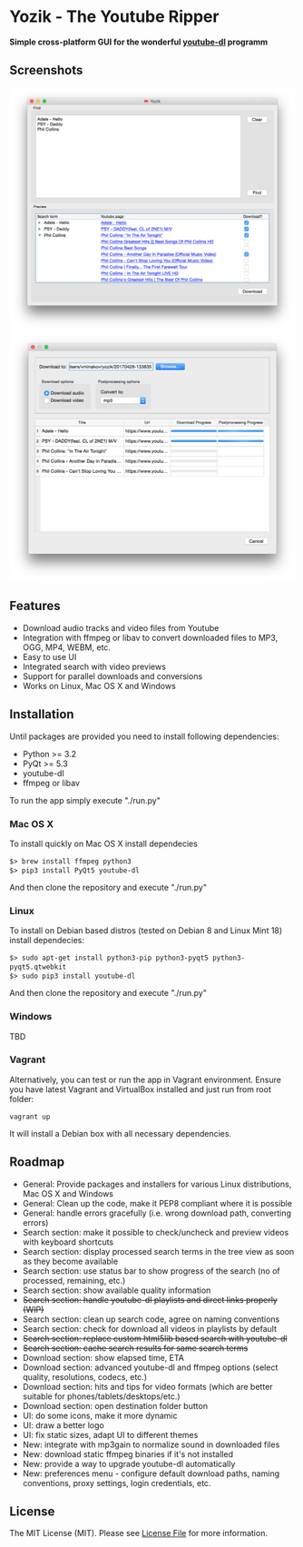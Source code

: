 # Yozik - The Youtube Ripper

**Simple cross-platform GUI for the wonderful [youtube-dl](https://github.com/rg3/youtube-dl) programm**

## Screenshots
![Search screen](screen-yozik-1.png)
![Download screen](screen-yozik-2.png)

## Features

* Download audio tracks and video files from Youtube
* Integration with ffmpeg or libav to convert downloaded files to MP3, OGG, MP4, WEBM, etc.
* Easy to use UI
* Integrated search with video previews
* Support for parallel downloads and conversions
* Works on Linux, Mac OS X and Windows

## Installation
Until packages are provided you need to install following dependencies:
* Python >= 3.2
* PyQt >= 5.3
* youtube-dl
* ffmpeg or libav

To run the app simply execute "./run.py"

### Mac OS X
To install quickly on Mac OS X install dependecies

    $> brew install ffmpeg python3
    $> pip3 install PyQt5 youtube-dl

And then clone the repository and execute "./run.py"

### Linux
To install on Debian based distros (tested on Debian 8 and Linux Mint 18) install dependecies:

    $> sudo apt-get install python3-pip python3-pyqt5 python3-pyqt5.qtwebkit
    $> sudo pip3 install youtube-dl

And then clone the repository and execute "./run.py"

### Windows
TBD

### Vagrant
Alternatively, you can test or run the app in Vagrant environment. Ensure you have latest Vagrant and VirtualBox installed and just run from root folder:

    vagrant up

It will install a Debian box with all necessary dependencies.


## Roadmap
* General: Provide packages and installers for various Linux distributions, Mac OS X and Windows
* General: Clean up the code, make it PEP8 compliant where it is possible
* General: handle errors gracefully (i.e. wrong download path, converting errors)
* Search section: make it possible to check/uncheck and preview videos with keyboard shortcuts
* Search section: display processed search terms in the tree view as soon as they become available
* Search section: use status bar to show progress of the search (no of processed, remaining, etc.)
* Search section: show available quality information
* ~~Search section: handle youtube-dl playlists and direct links properly (WIP)~~
* Search section: clean up search code, agree on naming conventions
* Search section: check for download all videos in playlists by default
* ~~Search section: replace custom html5lib based search with youtube-dl~~
* ~~Search section: cache search results for same search terms~~
* Download section: show elapsed time, ETA
* Download section: advanced youtube-dl and ffmpeg options (select quality, resolutions, codecs, etc.)
* Download section: hits and tips for video formats (which are better suitable for phones/tablets/desktops/etc.)
* Download section: open destination folder button
* UI: do some icons, make it more dynamic
* UI: draw a better logo
* UI: fix static sizes, adapt UI to different themes
* New: integrate with mp3gain to normalize sound in downloaded files
* New: download static ffmpeg binaries if it's not installed
* New: provide a way to upgrade youtube-dl automatically
* New: preferences menu - configure default download paths, naming conventions, proxy settings, login credentials, etc.

## License

The MIT License (MIT). Please see [License File](LICENSE.txt) for more information.
